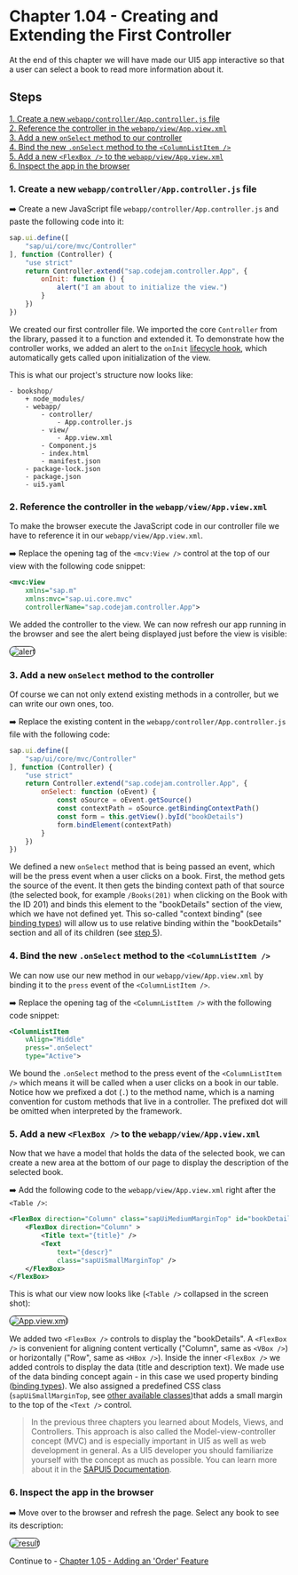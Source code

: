 <style>
    img[src$="#border"] {
        border-radius: 15px;
        border: 1px solid black;
    }
</style>

# Chapter 1.04 - Creating and Extending the First Controller

At the end of this chapter we will have made our UI5 app interactive so that a user can select a book to read more information about it.

## Steps

[1. Create a new `webapp/controller/App.controller.js` file](#1-create-a-new-webappcontrollerappcontrollerjs-file)<br>
[2. Reference the controller in the `webapp/view/App.view.xml`](#2-reference-the-controller-in-the-webappviewappviewxml)<br>
[3. Add a new `onSelect` method to our controller](#3-add-a-new-onselect-method-to-the-controller)<br>
[4. Bind the new `.onSelect` method to the `<ColumnListItem />`](#4-bind-the-new-onselect-method-to-the-columnlistitem)<br>
[5. Add a new `<FlexBox />` to the `webapp/view/App.view.xml`](#5-add-a-new-flexbox--to-the-webappviewappviewxml)<br>
[6. Inspect the app in the browser](#6-inspect-the-app-in-the-browser)<br>

### 1. Create a new `webapp/controller/App.controller.js` file

➡️ Create a new JavaScript file `webapp/controller/App.controller.js` and paste the following code into it:

```javascript
sap.ui.define([
    "sap/ui/core/mvc/Controller"
], function (Controller) {
    "use strict"
    return Controller.extend("sap.codejam.controller.App", {
        onInit: function () {
            alert("I am about to initialize the view.")
        }
    })
})
```

We created our first controller file. We imported the core `Controller` from the library, passed it to a function and extended it. To demonstrate how the controller works, we added an alert to the `onInit` [lifecycle hook](https://sapui5.hana.ondemand.com/sdk/#/topic/121b8e6337d147af9819129e428f1f75.html), which automatically gets called upon initialization of the view.

This is what our project's structure now looks like:

```text
- bookshop/
    + node_modules/
    - webapp/
        - controller/
            - App.controller.js
        - view/
            - App.view.xml
        - Component.js
        - index.html
        - manifest.json
    - package-lock.json
    - package.json
    - ui5.yaml
```

### 2. Reference the controller in the `webapp/view/App.view.xml`

To make the browser execute the JavaScript code in our controller file we have to reference it in our `webapp/view/App.view.xml`.

➡️ Replace the opening tag of the `<mcv:View />` control at the top of our view with the following code snippet:

```xml
<mvc:View
    xmlns="sap.m"
    xmlns:mvc="sap.ui.core.mvc"
    controllerName="sap.codejam.controller.App">
```

We added the controller to the view. We can now refresh our app running in the browser and see the alert being displayed just before the view is visible:

![alert](alert.png#border)

### 3. Add a new `onSelect` method to the controller

Of course we can not only extend existing methods in a controller, but we can write our own ones, too.

➡️ Replace the existing content in the `webapp/controller/App.controller.js` file with the following code:

```javascript
sap.ui.define([
    "sap/ui/core/mvc/Controller"
], function (Controller) {
    "use strict"
    return Controller.extend("sap.codejam.controller.App", {
        onSelect: function (oEvent) {
            const oSource = oEvent.getSource()
            const contextPath = oSource.getBindingContextPath()
            const form = this.getView().byId("bookDetails")
            form.bindElement(contextPath)
        }
    })
})
```

We defined a new `onSelect` method that is being passed an event, which will be the press event when a user clicks on a book. First, the method gets the source of the event. It then gets the binding context path of that source (the selected book, for example `/Books(201)` when clicking on the Book with the ID 201) and binds this element to the "bookDetails" section of the view, which we have not defined yet. This so-called "context binding" (see [binding types](https://ui5.sap.com/#/topic/91f0d8ab6f4d1014b6dd926db0e91070)) will allow us to use relative binding within the "bookDetails" section and all of its children (see [step 5](#5-add-a-new-flexbox--to-the-webappviewappviewxml)).

### 4. Bind the new `.onSelect` method to the `<ColumnListItem />`

We can now use our new method in our `webapp/view/App.view.xml` by binding it to the `press` event of the `<ColumnListItem />`. 

➡️ Replace the opening tag of the `<ColumnListItem />` with the following code snippet:

```xml
<ColumnListItem 
    vAlign="Middle"
    press=".onSelect"
    type="Active">
```

We bound the `.onSelect` method to the press event of the `<ColumnListItem />` which means it will be called when a user clicks on a book in our table. Notice how we prefixed a dot (`.`) to the method name, which is a naming convention for custom methods that live in a controller. The prefixed dot will be omitted when interpreted by the framework.

### 5. Add a new `<FlexBox />` to the `webapp/view/App.view.xml`

Now that we have a model that holds the data of the selected book, we can create a new area at the bottom of our page to display the description of the selected book.

➡️ Add the following code to the `webapp/view/App.view.xml` right after the `<Table />`:

```xml
<FlexBox direction="Column" class="sapUiMediumMarginTop" id="bookDetails">
    <FlexBox direction="Column" >
        <Title text="{title}" />
        <Text 
            text="{descr}"
            class="sapUiSmallMarginTop" />
    </FlexBox>
</FlexBox>
```

This is what our view now looks like (`<Table />` collapsed in the screen shot):

![App.view.xml](App.view.png#border)

We added two `<FlexBox />` controls to display the "bookDetails". A `<FlexBox />` is convenient for aligning content vertically ("Column", same as `<VBox />`) or horizontally ("Row", same as `<HBox />`). Inside the inner `<FlexBox />` we added controls to display the data (title and description text). We made use of the data binding concept again - in this case we used property binding ([binding types](https://ui5.sap.com/#/topic/91f0d8ab6f4d1014b6dd926db0e91070)). We also assigned a predefined CSS class (`sapUiSmallMarginTop`, see [other available classes](https://sapui5.hana.ondemand.com/sdk/#/topic/777168ffe8324873973151dae2356d1c.html))that adds a small margin to the top of the `<Text />` control.

> In the previous three chapters you learned about Models, Views, and Controllers. This approach is also called the Model-view-controller concept (MVC) and is especially important in UI5 as well as web development in general. As a UI5 developer you should familiarize yourself with the concept as much as possible. You can learn more about it in the [SAPUI5 Documentation](https://sapui5.hana.ondemand.com/#/topic/91f233476f4d1014b6dd926db0e91070).

### 6. Inspect the app in the browser

➡️ Move over to the browser and refresh the page. Select any book to see its description:

![result](result.png#border)

Continue to - [Chapter 1.05 - Adding an 'Order' Feature](/chapters/1.05-order-feature/)
